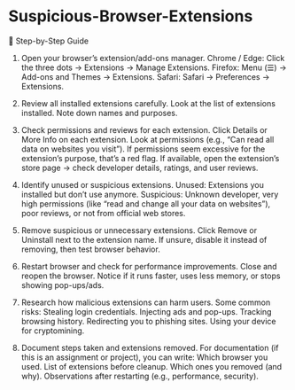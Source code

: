 # Suspicious-Browser-Extensions

🔹 Step-by-Step Guide

1. Open your browser’s extension/add-ons manager.
Chrome / Edge: Click the three dots → Extensions → Manage Extensions.
Firefox: Menu (☰) → Add-ons and Themes → Extensions.
Safari: Safari → Preferences → Extensions.

2. Review all installed extensions carefully.
Look at the list of extensions installed.
Note down names and purposes.

3. Check permissions and reviews for each extension.
Click Details or More Info on each extension.
Look at permissions (e.g., “Can read all data on websites you visit”). If permissions seem excessive for the extension’s purpose, that’s a red flag.
If available, open the extension’s store page → check developer details, ratings, and user reviews.

4. Identify unused or suspicious extensions.
Unused: Extensions you installed but don’t use anymore.
Suspicious: Unknown developer, very high permissions (like “read and change all your data on websites”), poor reviews, or not from official web stores.

5. Remove suspicious or unnecessary extensions.
Click Remove or Uninstall next to the extension name.
If unsure, disable it instead of removing, then test browser behavior.

6. Restart browser and check for performance improvements.
Close and reopen the browser.
Notice if it runs faster, uses less memory, or stops showing pop-ups/ads.

7. Research how malicious extensions can harm users.
Some common risks:
Stealing login credentials.
Injecting ads and pop-ups.
Tracking browsing history.
Redirecting you to phishing sites.
Using your device for cryptomining.

8. Document steps taken and extensions removed.
For documentation (if this is an assignment or project), you can write:
Which browser you used.
List of extensions before cleanup.
Which ones you removed (and why).
Observations after restarting (e.g., performance, security).
